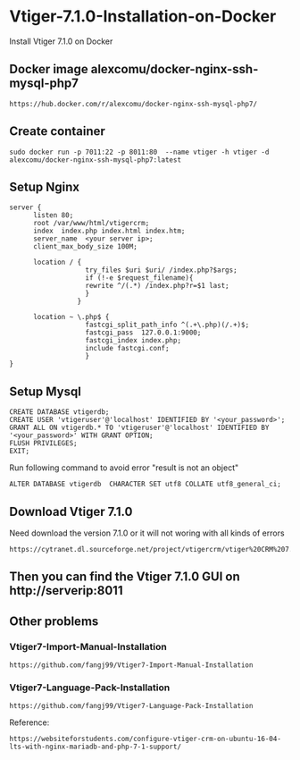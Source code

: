 # Vtiger-7.1.0-Installation-on-Docker
Install Vtiger 7.1.0 on Docker

## Docker image alexcomu/docker-nginx-ssh-mysql-php7
```
https://hub.docker.com/r/alexcomu/docker-nginx-ssh-mysql-php7/
```

## Create container
```
sudo docker run -p 7011:22 -p 8011:80  --name vtiger -h vtiger -d alexcomu/docker-nginx-ssh-mysql-php7:latest

```

## Setup Nginx
```
server {
      listen 80;
      root /var/www/html/vtigercrm;
      index  index.php index.html index.htm;
      server_name  <your server ip>;
      client_max_body_size 100M;

      location / {
                   try_files $uri $uri/ /index.php?$args;
                   if (!-e $request_filename){ 
                   rewrite ^/(.*) /index.php?r=$1 last;
                   }
                 }
                 
      location ~ \.php$ {
                   fastcgi_split_path_info ^(.+\.php)(/.+)$;
                   fastcgi_pass  127.0.0.1:9000;
                   fastcgi_index index.php;
                   include fastcgi.conf;
                   }
}
```

## Setup Mysql
```
CREATE DATABASE vtigerdb;
CREATE USER 'vtigeruser'@'localhost' IDENTIFIED BY '<your_password>';
GRANT ALL ON vtigerdb.* TO 'vtigeruser'@'localhost' IDENTIFIED BY '<your_password>' WITH GRANT OPTION;
FLUSH PRIVILEGES;
EXIT;

```
Run following command to avoid error "result is not an object"
```
ALTER DATABASE vtigerdb  CHARACTER SET utf8 COLLATE utf8_general_ci;

```

## Download Vtiger 7.1.0
Need download the version 7.1.0 or it will not woring with all kinds of errors
```
https://cytranet.dl.sourceforge.net/project/vtigercrm/vtiger%20CRM%207.1.0/Core%20Product/vtigercrm7.1.0.tar.gz
```


## Then you can find the Vtiger 7.1.0 GUI on http://serverip:8011

## Other problems
### Vtiger7-Import-Manual-Installation
```
https://github.com/fangj99/Vtiger7-Import-Manual-Installation
```
### Vtiger7-Language-Pack-Installation
```
https://github.com/fangj99/Vtiger7-Language-Pack-Installation
```

Reference:
```
https://websiteforstudents.com/configure-vtiger-crm-on-ubuntu-16-04-lts-with-nginx-mariadb-and-php-7-1-support/

```

